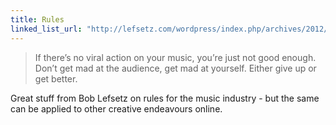 ```yaml
---
title: Rules
linked_list_url: "http://lefsetz.com/wordpress/index.php/archives/2012/10/22/rules-2/"
---
```

<blockquote><p>
  If there’s no viral action on your music, you’re just not good enough. Don’t get mad at the audience, get mad at yourself. Either give up or get better.
</p></blockquote>
<p>Great stuff from Bob Lefsetz on rules for the music industry - but the same can be applied to other creative endeavours online.</p>
